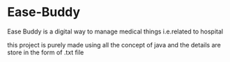 # Ease-Buddy
Ease Buddy is a digital way to manage medical things i.e.related to hospital

this project is purely made using all the concept of java and the details are store in the form of .txt file

